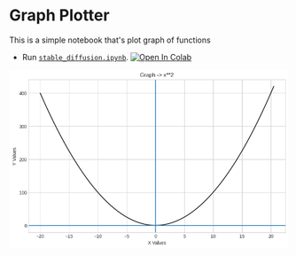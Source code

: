 # Graph Plotter
This is a simple notebook that's plot graph of functions

-   Run [`stable_diffusion.ipynb`][colab-notebook-stable-diffusion].
[![Open In Colab][colab-badge]][colab-notebook-stable-diffusion]


[colab-notebook-stable-diffusion]: <https://colab.research.google.com/drive/1-qS70-KvEEZqpJ3Eht5ziCurcOrwQs3O>
[colab-badge]: <https://colab.research.google.com/assets/colab-badge.svg>



![preview](https://github.com/luisjeremias/Graph-Plotter/blob/main/download.png)

 
